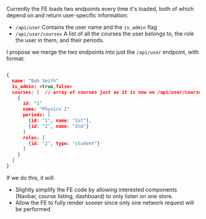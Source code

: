 Currently the FE loads two endpoints every time it's loaded, both of which depend on and return user-specific information:

 * `/api/user` Contains the user name and the `is_admin` flag
 * `/api/user/courses` A list of all the courses the user belongs to, the role the user in them, and their periods.

I propose we merge the two endpoints into just the `/api/user` endpoint, with format:

```json

{
  name: "Bob Smith"
  is_admin: <true,false>
  courses: [  // array of courses just as it is now on /api/user/courses
    {
      id: "1"
      name: "Physics I"
      periods: [
        {id: "1", name: "1st"},
        {id: "2", name: "2nd"}
      ]
      roles: [
        {id: "2", type: "student"}
      ]
    }
  ]
}

```

If we do this, it will:
  * Slightly simplify the FE code by allowing interested components (Navbar, course listing, dashboard) to only listen on one store.
  * Allow the FE to fully render sooner since only one network request will be performed
